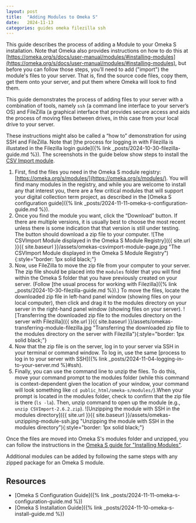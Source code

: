 ```yaml
---
layout: post
title:  "Adding Modules to Omeka S"
date:   2024-11-13
categories: guides omeka filezilla ssh
---
```



This guide describes the process of adding a Module to your Omeka S installation.
Note that Omeka also provides instructions on how to do this at [https://omeka.org/s/docs/user-manual/modules/#installing-modules](https://omeka.org/s/docs/user-manual/modules/#installing-modules),
but before you can follow those steps, you’ll need to add ("import") the module's files
to your server. That is, find the source code files, copy them, get them onto your server,
and put them where Omeka will look to find them.

This guide demonstrates the process of adding files to your server 
with a combination of tools, namely `ssh` (a command line interface to your server’s OS)
and FileZilla (a graphical interface that provides secure access and aids the process of moving files between drives, in this case from your local drive to your server.

These instructions might also be called a “how to” demonstration
for using SSH and FileZilla. Note that [the process for logging in with Filezilla is illustated in the Filezilla login guide]({% link _posts/2024-10-30-filezilla-guide.md %}).
The screenshots in the guide below show steps to install the [CSV Import module](https://omeka.org/s/modules/CSVImport/).

1. First, find the files you need in the Omeka S module registry: [https://omeka.org/s/modules/](https://omeka.org/s/modules/).
You will find many modules in the registry, and while you are welcome to install any that interest you,
there are a few critical modules that will support your digital collection term project, as described in the [Omeka S configuration guide]({% link _posts/2024-11-11-omeka-s-configuration-guide.md %}).
2. Once you find the module you want, click the “Download” button. If there are multiple versions, it is usually best to choose the most recent unless there is some indication that that version is still under testing. The button should download a zip file to your computer.
![The CSVImport Module displayed in the Omeka S Module Registry]({{ site.url }}{{ site.baseurl }}/assets/omekas-csvimport-module-page.jpg "The CSVImport Module displayed in the Omeka S Module Registry"){:style="border: 1px solid black;"}
3. Now, use FileZilla to move the zip file from your computer to your server.
The zip file should be placed into the `modules` folder that you will find within the Omeka S folder that you have previously created on your server. (Follow [the usual process for working with Filezilla]({% link _posts/2024-10-30-filezilla-guide.md %}).) To move the files, locate the downloaded zip file in left-hand panel window (showing files on your local computer), then click and drag it to the modules directory on your server in the right-hand panel window (showing files on your server).
![Transferring the downloaded zip file to the modules directory on the server with Filezilla]({{ site.url }}{{ site.baseurl }}/assets/omekas-transferring-module-filezilla.jpg "Transferring the downloaded zip file to the modules directory on the server with Filezilla"){:style="border: 1px solid black;"}
4. Now that the zip file is on the server, log in to your server via SSH in your terminal or command window.
To log in, use the same [process to log in to your server with SSH]({% link _posts/2024-11-04-logging-in-to-your-server.md %}#ssh).
5. Finally, you can use the command line to unzip the files.
To do this, move your command prompt to the modules folder (while this command is context-dependent given the location of your window, your command will look something like `cd public_html/omeka-s/modules/`).When your prompt is located in the modules folder, check to confirm that the zip file is there (`ls -la`). Then, unzip command to open up the module (e.g., `unzip CSVImport-2.6.2.zip`).
![Unzipping the module with SSH in the modules directory]({{ site.url }}{{ site.baseurl }}/assets/omekas-unzipping-module-ssh.jpg "Unzipping the module with SSH in the modules directory"){:style="border: 1px solid black;"}

Once the files are moved into Omeka S's modules folder and unzipped,
you can follow the instructions in the [Omeka S guide for "Installing Modules"](https://omeka.org/s/docs/user-manual/modules/#installing-modules).

Additional modules can be added by following the same steps with any zipped package for an Omeka S module.

## Resources

* [Omeka S Configuration Guide]({% link _posts/2024-11-11-omeka-s-configuration-guide.md %})
* [Omeka S Installation Guide]({% link _posts/2024-11-10-omeka-s-install-guide.md %})